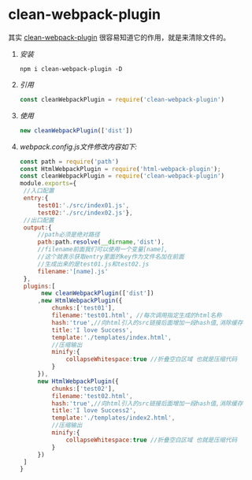 # clean-webpack-plugin

其实 [clean-webpack-plugin](https://link.jianshu.com/?t=https%3A%2F%2Fgithub.com%2Fjohnagan%2Fclean-webpack-plugin) 很容易知道它的作用，就是来清除文件的。

1. *安装*

   ~~~
   npm i clean-webpack-plugin -D
   ~~~

2. *引用*

   ~~~js
   const cleanWebpackPlugin = require('clean-webpack-plugin')
   ~~~

3. *使用*

   ~~~js
   new cleanWebpackPlugin(['dist'])
   ~~~

4. *webpack.config.js文件修改内容如下:*

   ~~~js
   const path = require('path')
   const HtmlWebpackPlugin = require('html-webpack-plugin');  
   const cleanWebpackPlugin = require('clean-webpack-plugin')
   module.exports={
   	//入口配置
   	entry:{
   		test01:'./src/index01.js',
   		test02:'./src/index02.js'},
   	//出口配置
   	output:{
   		//path必须是绝对路径
   		path:path.resolve(__dirname,'dist'),
   		//filename前面我们可以使用一个变量[name],
   		//这个就表示获取entry里面的key作为文件名加在前面
   		//生成出来的是test01.js和test02.js
   		filename:'[name].js'
   	},
   	plugins:[
   		 new cleanWebpackPlugin(['dist'])
   		,new HtmlWebpackPlugin({
   			chunks:['test01'],
   			filename:'test01.html', //每次调用指定生成的html名称
   			hash:'true',//向html引入的src链接后面增加一段hash值,消除缓存
   			title:'I love Success',
   			template:'./templates/index.html',
   			//压缩输出
   			minify:{
   				collapseWhitespace:true //折叠空白区域 也就是压缩代码
   			}
   		}),
   		new HtmlWebpackPlugin({
   			chunks:['test02'],
   			filename:'test02.html',
   			hash:'true',//向html引入的src链接后面增加一段hash值,消除缓存
   			title:'I love Success2',
   			template:'./templates/index2.html',
   			//压缩输出
   			minify:{
   				collapseWhitespace:true //折叠空白区域 也就是压缩代码
   			}
   		})
   	]
   }
   ~~~
